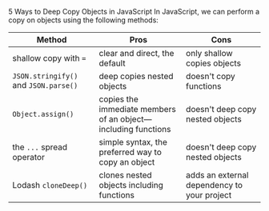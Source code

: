 5 Ways to Deep Copy Objects in JavaScript
In JavaScript, we can perform a copy on objects using the following methods:

| Method	| Pros |	Cons|
|--|--|--|
shallow copy with `=` |	clear and direct, the default	| only shallow copies objects |
|`JSON.stringify()` and `JSON.parse()`|	deep copies nested objects	| doesn't copy functions |
|`Object.assign()` |	copies the immediate members of an object—including functions	| doesn't deep copy nested objects|
|the `...` spread operator |	simple syntax, the preferred way to copy an object	| doesn't deep copy nested objects|
| Lodash `cloneDeep()` |	clones nested objects including functions |	adds an external dependency to your project |
